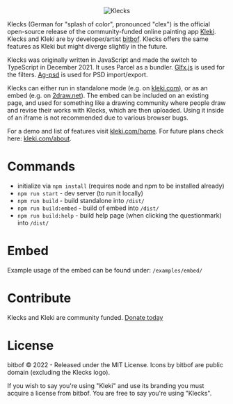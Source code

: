 <p style="text-align:center">
<img src="https://bitbof.com/stuff/2022-01-klecks/klecks-github.png" alt="Klecks"><br>
</p>

Klecks (German for "splash of color", pronounced "clex") is the official open-source release of the community-funded online painting app [Kleki](https://kleki.com).
Klecks and Kleki are by developer/artist [bitbof](https://bitbof.com). Klecks offers the same features as Kleki but might diverge slightly in the future.

Klecks was originally written in JavaScript and made the switch to TypeScript in December 2021. It uses Parcel as a bundler.
[Glfx.js](https://github.com/evanw/glfx.js) is used for the filters. [Ag-psd](https://github.com/Agamnentzar/ag-psd) is used for PSD import/export.

Klecks can either run in standalone mode (e.g. on [kleki.com](https://kleki.com)), or as an embed (e.g. on [2draw.net](https://2draw.net)). The embed can be included on an existing page, and used for something like a drawing community where people draw and revise their works with Klecks, which are then uploaded. Using it inside of an iframe is not recommended due to various browser bugs.

For a demo and list of features visit [kleki.com/home](https://kleki.com/home/). For future plans check here: [kleki.com/about](https://kleki.com/about/).

# Commands
- initialize via `npm install` (requires node and npm to be installed already)
- `npm run start` - dev server (to run it locally)
- `npm run build` - build standalone into `/dist/`
- `npm run build:embed` - build of embed into `/dist/`
- `npm run build:help` - build help page (when clicking the questionmark) into `/dist/`

# Embed
Example usage of the embed can be found under: `/examples/embed/`

# Contribute
Klecks and Kleki are community funded. [Donate today](https://kleki.com/donate/)

# License

bitbof © 2022 - Released under the MIT License. Icons by bitbof are public domain (excluding the Klecks logo).

If you wish to say you're using "Kleki" and use its branding you must acquire a license from bitbof. You are free to say you're using "Klecks".